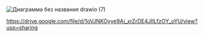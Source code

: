 ![Диаграмма без названия drawio (7)](https://github.com/p1petto/IoT-co-op/assets/108504552/6cf507b5-580b-4824-860c-fc7053d090b8)

https://drive.google.com/file/d/1oVJNKOyye9Ai_xrZrDE4JIlLfzOY_oYU/view?usp=sharing
